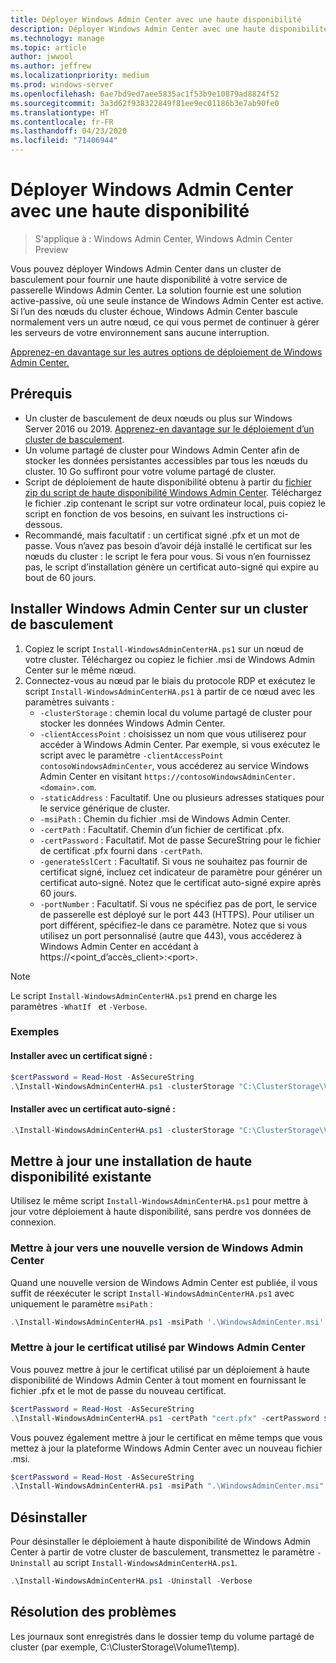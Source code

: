 ```yaml
---
title: Déployer Windows Admin Center avec une haute disponibilité
description: Déployer Windows Admin Center avec une haute disponibilité (projet Honolulu)
ms.technology: manage
ms.topic: article
author: jwwool
ms.author: jeffrew
ms.localizationpriority: medium
ms.prod: windows-server
ms.openlocfilehash: 6ae7bd9ed7aee5835ac1f53b9e10879ad8824f52
ms.sourcegitcommit: 3a3d62f938322849f81ee9ec01186b3e7ab90fe0
ms.translationtype: HT
ms.contentlocale: fr-FR
ms.lasthandoff: 04/23/2020
ms.locfileid: "71406944"
---
```

# <a name="deploy-windows-admin-center-with-high-availability"></a>Déployer Windows Admin Center avec une haute disponibilité

>S'applique à : Windows Admin Center, Windows Admin Center Preview

Vous pouvez déployer Windows Admin Center dans un cluster de basculement pour fournir une haute disponibilité à votre service de passerelle Windows Admin Center. La solution fournie est une solution active-passive, où une seule instance de Windows Admin Center est active. Si l’un des nœuds du cluster échoue, Windows Admin Center bascule normalement vers un autre nœud, ce qui vous permet de continuer à gérer les serveurs de votre environnement sans aucune interruption. 

[Apprenez-en davantage sur les autres options de déploiement de Windows Admin Center.](../plan/installation-options.md)

## <a name="prerequisites"></a>Prérequis

- Un cluster de basculement de deux nœuds ou plus sur Windows Server 2016 ou 2019. [Apprenez-en davantage sur le déploiement d’un cluster de basculement](../../../failover-clustering/failover-clustering-overview.md).
- Un volume partagé de cluster pour Windows Admin Center afin de stocker les données persistantes accessibles par tous les nœuds du cluster. 10 Go suffiront pour votre volume partagé de cluster.
- Script de déploiement de haute disponibilité obtenu à partir du [fichier zip du script de haute disponibilité Windows Admin Center](https://aka.ms/WACHAScript). Téléchargez le fichier .zip contenant le script sur votre ordinateur local, puis copiez le script en fonction de vos besoins, en suivant les instructions ci-dessous.
- Recommandé, mais facultatif : un certificat signé .pfx et un mot de passe. Vous n’avez pas besoin d’avoir déjà installé le certificat sur les nœuds du cluster : le script le fera pour vous. Si vous n’en fournissez pas, le script d’installation génère un certificat auto-signé qui expire au bout de 60 jours.

## <a name="install-windows-admin-center-on-a-failover-cluster"></a>Installer Windows Admin Center sur un cluster de basculement

1. Copiez le script ```Install-WindowsAdminCenterHA.ps1``` sur un nœud de votre cluster. Téléchargez ou copiez le fichier .msi de Windows Admin Center sur le même nœud.
2. Connectez-vous au nœud par le biais du protocole RDP et exécutez le script ```Install-WindowsAdminCenterHA.ps1``` à partir de ce nœud avec les paramètres suivants :
    - `-clusterStorage` : chemin local du volume partagé de cluster pour stocker les données Windows Admin Center.
    - `-clientAccessPoint` : choisissez un nom que vous utiliserez pour accéder à Windows Admin Center. Par exemple, si vous exécutez le script avec le paramètre `-clientAccessPoint contosoWindowsAdminCenter`, vous accéderez au service Windows Admin Center en visitant `https://contosoWindowsAdminCenter.<domain>.com`.
    - `-staticAddress` : Facultatif. Une ou plusieurs adresses statiques pour le service générique de cluster. 
    - `-msiPath` : Chemin du fichier .msi de Windows Admin Center.
    - `-certPath` : Facultatif. Chemin d’un fichier de certificat .pfx.
    - `-certPassword` : Facultatif. Mot de passe SecureString pour le fichier de certificat .pfx fourni dans `-certPath`.
    - `-generateSslCert` : Facultatif. Si vous ne souhaitez pas fournir de certificat signé, incluez cet indicateur de paramètre pour générer un certificat auto-signé. Notez que le certificat auto-signé expire après 60 jours.
    - `-portNumber` : Facultatif. Si vous ne spécifiez pas de port, le service de passerelle est déployé sur le port 443 (HTTPS). Pour utiliser un port différent, spécifiez-le dans ce paramètre. Notez que si vous utilisez un port personnalisé (autre que 443), vous accéderez à Windows Admin Center en accédant à https://\<point_d’accès_client\>:\<port\>.

> [!NOTE]
> Le script ```Install-WindowsAdminCenterHA.ps1``` prend en charge les paramètres ```-WhatIf ``` et ```-Verbose```.

### <a name="examples"></a>Exemples

#### <a name="install-with-a-signed-certificate"></a>Installer avec un certificat signé :

```powershell
$certPassword = Read-Host -AsSecureString
.\Install-WindowsAdminCenterHA.ps1 -clusterStorage "C:\ClusterStorage\Volume1" -clientAccessPoint "contoso-ha-gateway" -msiPath ".\WindowsAdminCenter.msi" -certPath "cert.pfx" -certPassword $certPassword -Verbose
```

#### <a name="install-with-a-self-signed-certificate"></a>Installer avec un certificat auto-signé :

```powershell
.\Install-WindowsAdminCenterHA.ps1 -clusterStorage "C:\ClusterStorage\Volume1" -clientAccessPoint "contoso-ha-gateway" -msiPath ".\WindowsAdminCenter.msi" -generateSslCert -Verbose
```

## <a name="update-an-existing-high-availability-installation"></a>Mettre à jour une installation de haute disponibilité existante

Utilisez le même script ```Install-WindowsAdminCenterHA.ps1``` pour mettre à jour votre déploiement à haute disponibilité, sans perdre vos données de connexion.

### <a name="update-to-a-new-version-of-windows-admin-center"></a>Mettre à jour vers une nouvelle version de Windows Admin Center

Quand une nouvelle version de Windows Admin Center est publiée, il vous suffit de réexécuter le script ```Install-WindowsAdminCenterHA.ps1``` avec uniquement le paramètre ```msiPath``` :

```powershell
.\Install-WindowsAdminCenterHA.ps1 -msiPath '.\WindowsAdminCenter.msi' -Verbose
```

### <a name="update-the-certificate-used-by-windows-admin-center"></a>Mettre à jour le certificat utilisé par Windows Admin Center

Vous pouvez mettre à jour le certificat utilisé par un déploiement à haute disponibilité de Windows Admin Center à tout moment en fournissant le fichier .pfx et le mot de passe du nouveau certificat.

```powershell
$certPassword = Read-Host -AsSecureString
.\Install-WindowsAdminCenterHA.ps1 -certPath "cert.pfx" -certPassword $certPassword -Verbose
```

Vous pouvez également mettre à jour le certificat en même temps que vous mettez à jour la plateforme Windows Admin Center avec un nouveau fichier .msi.

```powershell
$certPassword = Read-Host -AsSecureString
.\Install-WindowsAdminCenterHA.ps1 -msiPath ".\WindowsAdminCenter.msi" -certPath "cert.pfx" -certPassword $certPassword -Verbose
``` 

## <a name="uninstall"></a>Désinstaller

Pour désinstaller le déploiement à haute disponibilité de Windows Admin Center à partir de votre cluster de basculement, transmettez le paramètre ```-Uninstall``` au script ```Install-WindowsAdminCenterHA.ps1```.

```powershell
.\Install-WindowsAdminCenterHA.ps1 -Uninstall -Verbose
```

## <a name="troubleshooting"></a>Résolution des problèmes

Les journaux sont enregistrés dans le dossier temp du volume partagé de cluster (par exemple, C:\ClusterStorage\Volume1\temp).